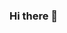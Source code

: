 ### Hi there 👋

<!--
**dcolind/dcolind** is a ✨ _special_ ✨ repository because its `README.md` (this file) appears on your GitHub profile.

https://api.daily.dev/devcards/9fd43818d3a64f2ba8a1de29af9d174a.png?r=5pa

Here are some ideas to get you started:

- 🔭 I’m currently working on ...
- 🌱 I’m currently learning ...
- 👯 I’m looking to collaborate on ...
- 🤔 I’m looking for help with ...
- 💬 Ask me about ...
- 📫 How to reach me: ...
- 😄 Pronouns: ...
- ⚡ Fun fact: ...
-->


